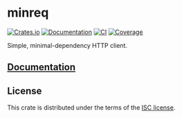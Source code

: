 # minreq
[![Crates.io](https://img.shields.io/crates/d/minreq.svg)](https://crates.io/crates/minreq)
[![Documentation](https://docs.rs/minreq/badge.svg)](https://docs.rs/minreq)
[![CI](https://img.shields.io/travis/neonmoe/minreq/1.0.2.svg)](https://travis-ci.org/neonmoe/minreq)
[![Coverage](https://img.shields.io/codecov/c/github/neonmoe/minreq.svg)](https://codecov.io/gh/neonmoe/minreq)

Simple, minimal-dependency HTTP client.

## [Documentation](https://docs.rs/minreq)

## License
This crate is distributed under the terms of the [ISC license](COPYING.md).
